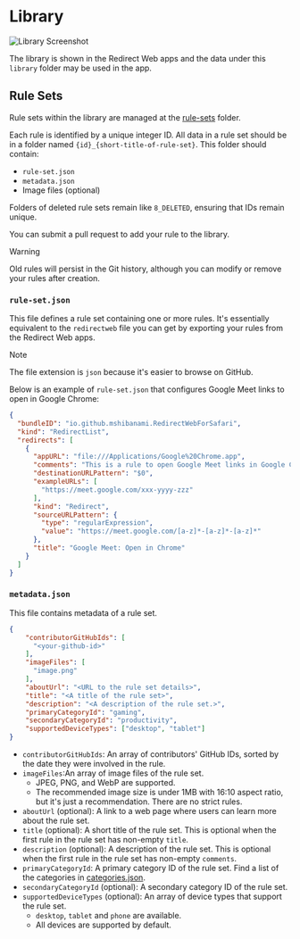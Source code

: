 # Library

![Library Screenshot](/img/library-screenshot.webp)

The library is shown in the Redirect Web apps and the data under this `library` folder may be used in the app.

## Rule Sets

Rule sets within the library are managed at the [rule-sets](rule-sets) folder.

Each rule is identified by a unique integer ID. All data in a rule set should be in a folder named `{id}_{short-title-of-rule-set}`. This folder should contain:

- `rule-set.json`
- `metadata.json`
- Image files (optional)

Folders of deleted rule sets remain like `8_DELETED`, ensuring that IDs remain unique.

You can submit a pull request to add your rule to the library.

> [!WARNING]
> Old rules will persist in the Git history, although you can modify or remove your rules after creation.

### `rule-set.json`

This file defines a rule set containing one or more rules. It's essentially equivalent to the `redirectweb` file you can get by exporting your rules from the Redirect Web apps.

> [!NOTE]
> The file extension is `json` because it's easier to browse on GitHub.

Below is an example of `rule-set.json` that configures Google Meet links to open in Google Chrome:

```json
{
  "bundleID": "io.github.mshibanami.RedirectWebForSafari",
  "kind": "RedirectList",
  "redirects": [
    {
      "appURL": "file:///Applications/Google%20Chrome.app",
      "comments": "This is a rule to open Google Meet links in Google Chrome automatically.",
      "destinationURLPattern": "$0",
      "exampleURLs": [
        "https://meet.google.com/xxx-yyyy-zzz"
      ],
      "kind": "Redirect",
      "sourceURLPattern": {
        "type": "regularExpression",
        "value": "https://meet.google.com/[a-z]*-[a-z]*-[a-z]*"
      },
      "title": "Google Meet: Open in Chrome"
    }
  ]
}
```

### `metadata.json`

This file contains metadata of a rule set.

```json
{
    "contributorGitHubIds": [
      "<your-github-id>"
    ],
    "imageFiles": [
      "image.png"
    ],
    "aboutUrl": "<URL to the rule set details>",
    "title": "<A title of the rule set>",
    "description": "<A description of the rule set.>",
    "primaryCategoryId": "gaming",
    "secondaryCategoryId": "productivity",
    "supportedDeviceTypes": ["desktop", "tablet"]
}
```

- `contributorGitHubIds`: An array of contributors' GitHub IDs, sorted by the date they were involved in the rule.
- `imageFiles`:An array of image files of the rule set.
    - JPEG, PNG, and WebP are supported.
    - The recommended image size is under 1MB with 16:10 aspect ratio, but it's just a recommendation. There are no strict rules.
- `aboutUrl` (optional): A link to a web page where users can learn more about the rule set.
- `title` (optional): A short title of the rule set. This is optional when the first rule in the rule set has non-empty `title`.
- `description` (optional): A description of the rule set. This is optional when the first rule in the rule set has non-empty `comments`.
- `primaryCategoryId`: A primary category ID of the rule set. Find a list of the categories in [categories.json](./categories.json).
- `secondaryCategoryId` (optional): A secondary category ID of the rule set.
- `supportedDeviceTypes` (optional): An array of device types that support the rule set.
    - `desktop`, `tablet` and `phone` are available.
    - All devices are supported by default.
